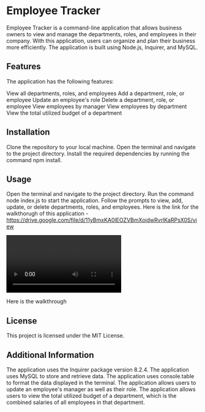 # Employee Tracker
Employee Tracker is a command-line application that allows business owners to view and manage the departments, roles, and employees in their company. With this application, users can organize and plan their business more efficiently. The application is built using Node.js, Inquirer, and MySQL.

## Features
The application has the following features:

View all departments, roles, and employees
Add a department, role, or employee
Update an employee's role
Delete a department, role, or employee
View employees by manager
View employees by department
View the total utilized budget of a department
## Installation
Clone the repository to your local machine.
Open the terminal and navigate to the project directory.
Install the required dependencies by running the command npm install.
## Usage
Open the terminal and navigate to the project directory.
Run the command node index.js to start the application.
Follow the prompts to view, add, update, or delete departments, roles, and employees.
Here is the link for the walkthorugh of this application - https://drive.google.com/file/d/11yBmxKA0lEOZVBmXoidwRvrlKaRPsX0S/view 

![applicationwalkthrough](./helpers/appwalkthrough.webm)

Here is the walkthrough 
## License
This project is licensed under the MIT License.

## Additional Information
The application uses the Inquirer package version 8.2.4.
The application uses MySQL to store and retrieve data.
The application uses console.table to format the data displayed in the terminal.
The application allows users to update an employee's manager as well as their role.
The application allows users to view the total utilized budget of a department, which is the combined salaries of all employees in that department.